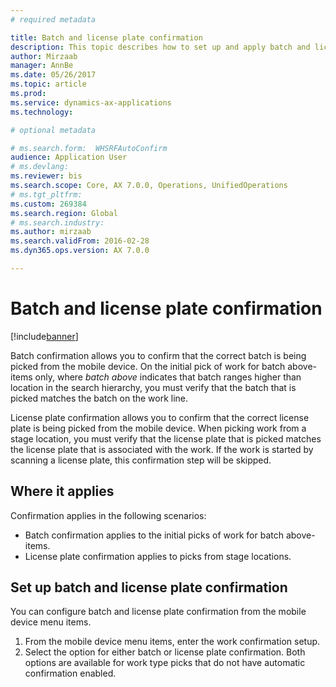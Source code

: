 ```yaml
---
# required metadata

title: Batch and license plate confirmation
description: This topic describes how to set up and apply batch and license plate confirmation from a mobile device.
author: Mirzaab
manager: AnnBe
ms.date: 05/26/2017
ms.topic: article
ms.prod: 
ms.service: dynamics-ax-applications
ms.technology: 

# optional metadata

# ms.search.form:  WHSRFAutoConfirm
audience: Application User
# ms.devlang: 
ms.reviewer: bis
ms.search.scope: Core, AX 7.0.0, Operations, UnifiedOperations
# ms.tgt_pltfrm: 
ms.custom: 269384
ms.search.region: Global
# ms.search.industry: 
ms.author: mirzaab
ms.search.validFrom: 2016-02-28
ms.dyn365.ops.version: AX 7.0.0

---
```


# Batch and license plate confirmation

[!include[banner](../includes/banner.md)]

Batch confirmation allows you to confirm that the correct batch is being picked from the mobile device. On the initial pick of work for batch above-items only, where *batch above* indicates that batch ranges higher than location in the search hierarchy, you must verify that the batch that is picked matches the batch on the work line. 

License plate confirmation allows you to confirm that the correct license plate is being picked from the mobile device. When picking work from a stage location, you must verify that the license plate that is picked matches the license plate that is associated with the work. If the work is started by scanning a license plate, this confirmation step will be skipped.

## Where it applies
Confirmation applies in the following scenarios:

- Batch confirmation applies to the initial picks of work for batch above-items.
- License plate confirmation applies to picks from stage locations.

## Set up batch and license plate confirmation
You can configure batch and license plate confirmation from the mobile device menu items.  
1.	From the mobile device menu items, enter the work confirmation setup.  
2.	Select the option for either batch or license plate confirmation. Both options are available for work type picks that do not have automatic confirmation enabled.  
